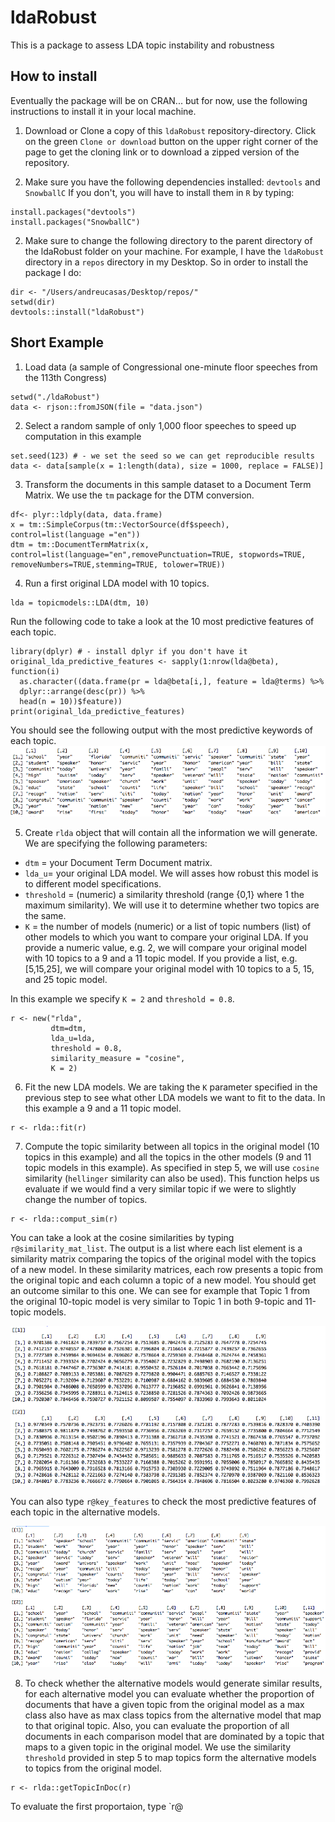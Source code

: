 # ldaRobust
This is a package to assess LDA topic instability and robustness


## How to install

Eventually the package will be on CRAN... but for now, use the following instructions to install it in your local machine.

1. Download or Clone a copy of this `ldaRobust` repository-directory.
Click on the green `Clone or download` button on the upper right corner of the page to get the cloning link or to download a zipped version of the repository.

2. Make sure you have the following dependencies installed: `devtools` and `SnowballC`
If you don't, you will have to install them in `R` by typing:
```
install.packages("devtools")
install.packages("SnowballC")
```

2. Make sure to change the following directory to the parent directory of the ldaRobust folder on your machine.
For example, I have the `ldaRobust` directory in a `repos` directory in my Desktop. So in order to install the package I do:
```
dir <- "/Users/andreucasas/Desktop/repos/"
setwd(dir)
devtools::install("ldaRobust")
```

## Short Example

1. Load data (a sample of Congressional one-minute floor speeches from the 113th Congress)
```
setwd("./ldaRobust")
data <- rjson::fromJSON(file = "data.json")
```

2. Select a random sample of only 1,000 floor speeches to speed up computation in this example
```
set.seed(123) # - we set the seed so we can get reproducible results
data <- data[sample(x = 1:length(data), size = 1000, replace = FALSE)]
```

3. Transform the documents in this sample dataset to a Document Term Matrix. We use the `tm` package for the DTM conversion.
```
df<- plyr::ldply(data, data.frame)
x = tm::SimpleCorpus(tm::VectorSource(df$speech), control=list(language ="en"))
dtm = tm::DocumentTermMatrix(x, control=list(language="en",removePunctuation=TRUE, stopwords=TRUE, removeNumbers=TRUE,stemming=TRUE, tolower=TRUE))
```

4. Run a first original LDA model with 10 topics.
```
lda = topicmodels::LDA(dtm, 10)
```

Run the following code to take a look at the 10 most predictive features of each topic.
```
library(dplyr) # - install dplyr if you don't have it
original_lda_predictive_features <- sapply(1:nrow(lda@beta), function(i)
  as.character((data.frame(pr = lda@beta[i,], feature = lda@terms) %>% 
  dplyr::arrange(desc(pr)) %>%
  head(n = 10))$feature))
print(original_lda_predictive_features)
```
You should see the following output with the most predictive keywords of each topic.
![alt text](images/rlda_ex_pred_features.png)

5. Create `rlda` object that will contain all the information we will generate. We are specifying the following parameters:
  - `dtm` = your Document Term Document matrix.
  - `lda_u`= your original LDA model. We will asses how robust this model is to different model specifications.
  - `threshold` = (numeric) a similarity threshold (range {0,1} where 1 the maximum similarity). We will use it to determine whether two topics are the same.
  - `K` = the number of models (numeric) or a list of topic numbers (list) of other models to which you want to compare your original LDA. If you provide a numeric value, e.g. 2, we will compare your original model with 10 topics to a 9 and a 11 topic model. If you provide a list, e.g. [5,15,25], we will compare your original model with 10 topics to a 5, 15, and 25 topic model.
  
In this example we specify `K = 2` and `threshold = 0.8`. 
```
r <- new("rlda", 
         dtm=dtm, 
         lda_u=lda, 
         threshold = 0.8, 
         similarity_measure = "cosine", 
         K = 2)
```

6. Fit the new LDA models. We are taking the `K` parameter specified in the previous step to see what other LDA models we want to fit to the data. In this example a 9 and a 11 topic model.
```
r <- rlda::fit(r)
```

7. Compute the topic similarity between all topics in the original model (10 topics in this example) and all the topics in the other models (9 and 11 topic models in this example). As specified in step 5, we will use `cosine` similarity (`hellinger` similarity can also be used). This function helps us evaluate if we would find a very similar topic if we were to slightly change the number of topics.
```
r <- rlda::comput_sim(r)
```
You can take a look at the cosine similarities by typing `r@similarity_mat_list`. The output is a list where each list element is a similarity matrix comparing the topics of the original model with the topics of a new model. In these similarity matrices, each row presents a topic from the original topic and each column a topic of a new model. You should get an outcome similar to this one. We can see for example that Topic 1 from the original 10-topic model is very similar to Topic 1 in both 9-topic and 11-topic models. 

![alt text](images/similarity_matrix_list.png)

You can also type `r@key_features` to check the most predictive features of each topic in the alternative models.

![alt text](images/most_predictive_other_models.png)

8. To check whether the alternative models would generate similar results, for each alternative model you can evaluate whether the proportion of documents that have a given topic from the original model as a max class also have as max class topics from the alternative model that map to that original topic. Also, you can evaluate the proportion of all documents in each comparison model that are dominated by a topic that maps to a given topic in the original model. We use the similarity `threshold` provided in step 5 to map topics form the alternative models to topics from the original model.
```
r <- rlda::getTopicInDoc(r)
```

To evaluate the first proportaion, type `r@
